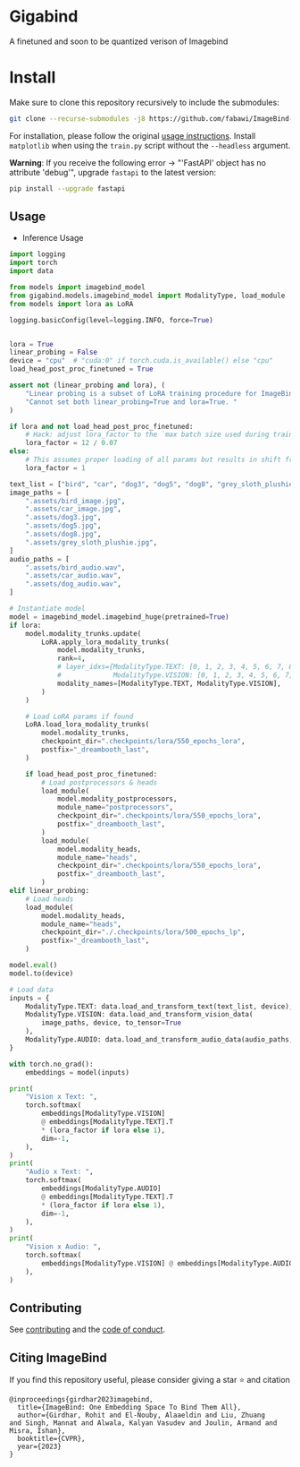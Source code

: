 # Gigabind
A finetuned and soon to be quantized verison of Imagebind

# Install
Make sure to clone this repository recursively to include the submodules:

```bash
git clone --recurse-submodules -j8 https://github.com/fabawi/ImageBind-LoRA.git
```

For installation, please follow the original [usage instructions](#Usage).
Install `matplotlib` when using the `train.py` script without the `--headless` argument.

**Warning**: If you receive the following error -> "'FastAPI' object has no attribute 'debug'", upgrade `fastapi` to the latest version:

```bash
pip install --upgrade fastapi
```



## Usage
- Inference Usage
```python
import logging
import torch
import data

from models import imagebind_model
from gigabind.models.imagebind_model import ModalityType, load_module
from models import lora as LoRA

logging.basicConfig(level=logging.INFO, force=True)


lora = True
linear_probing = False
device = "cpu"  # "cuda:0" if torch.cuda.is_available() else "cpu"
load_head_post_proc_finetuned = True

assert not (linear_probing and lora), (
    "Linear probing is a subset of LoRA training procedure for ImageBind. "
    "Cannot set both linear_probing=True and lora=True. "
)

if lora and not load_head_post_proc_finetuned:
    # Hack: adjust lora_factor to the `max batch size used during training / temperature` to compensate missing norm
    lora_factor = 12 / 0.07
else:
    # This assumes proper loading of all params but results in shift from original dist in case of LoRA
    lora_factor = 1

text_list = ["bird", "car", "dog3", "dog5", "dog8", "grey_sloth_plushie"]
image_paths = [
    ".assets/bird_image.jpg",
    ".assets/car_image.jpg",
    ".assets/dog3.jpg",
    ".assets/dog5.jpg",
    ".assets/dog8.jpg",
    ".assets/grey_sloth_plushie.jpg",
]
audio_paths = [
    ".assets/bird_audio.wav",
    ".assets/car_audio.wav",
    ".assets/dog_audio.wav",
]

# Instantiate model
model = imagebind_model.imagebind_huge(pretrained=True)
if lora:
    model.modality_trunks.update(
        LoRA.apply_lora_modality_trunks(
            model.modality_trunks,
            rank=4,
            # layer_idxs={ModalityType.TEXT: [0, 1, 2, 3, 4, 5, 6, 7, 8],
            #             ModalityType.VISION: [0, 1, 2, 3, 4, 5, 6, 7, 8]},
            modality_names=[ModalityType.TEXT, ModalityType.VISION],
        )
    )

    # Load LoRA params if found
    LoRA.load_lora_modality_trunks(
        model.modality_trunks,
        checkpoint_dir=".checkpoints/lora/550_epochs_lora",
        postfix="_dreambooth_last",
    )

    if load_head_post_proc_finetuned:
        # Load postprocessors & heads
        load_module(
            model.modality_postprocessors,
            module_name="postprocessors",
            checkpoint_dir=".checkpoints/lora/550_epochs_lora",
            postfix="_dreambooth_last",
        )
        load_module(
            model.modality_heads,
            module_name="heads",
            checkpoint_dir=".checkpoints/lora/550_epochs_lora",
            postfix="_dreambooth_last",
        )
elif linear_probing:
    # Load heads
    load_module(
        model.modality_heads,
        module_name="heads",
        checkpoint_dir="./.checkpoints/lora/500_epochs_lp",
        postfix="_dreambooth_last",
    )

model.eval()
model.to(device)

# Load data
inputs = {
    ModalityType.TEXT: data.load_and_transform_text(text_list, device),
    ModalityType.VISION: data.load_and_transform_vision_data(
        image_paths, device, to_tensor=True
    ),
    ModalityType.AUDIO: data.load_and_transform_audio_data(audio_paths, device),
}

with torch.no_grad():
    embeddings = model(inputs)

print(
    "Vision x Text: ",
    torch.softmax(
        embeddings[ModalityType.VISION]
        @ embeddings[ModalityType.TEXT].T
        * (lora_factor if lora else 1),
        dim=-1,
    ),
)
print(
    "Audio x Text: ",
    torch.softmax(
        embeddings[ModalityType.AUDIO]
        @ embeddings[ModalityType.TEXT].T
        * (lora_factor if lora else 1),
        dim=-1,
    ),
)
print(
    "Vision x Audio: ",
    torch.softmax(
        embeddings[ModalityType.VISION] @ embeddings[ModalityType.AUDIO].T, dim=-1
    ),
)


```





## Contributing
See [contributing](CONTRIBUTING.md) and the [code of conduct](CODE_OF_CONDUCT.md).

## Citing ImageBind

If you find this repository useful, please consider giving a star :star: and citation

```
@inproceedings{girdhar2023imagebind,
  title={ImageBind: One Embedding Space To Bind Them All},
  author={Girdhar, Rohit and El-Nouby, Alaaeldin and Liu, Zhuang
and Singh, Mannat and Alwala, Kalyan Vasudev and Joulin, Armand and Misra, Ishan},
  booktitle={CVPR},
  year={2023}
}
```
